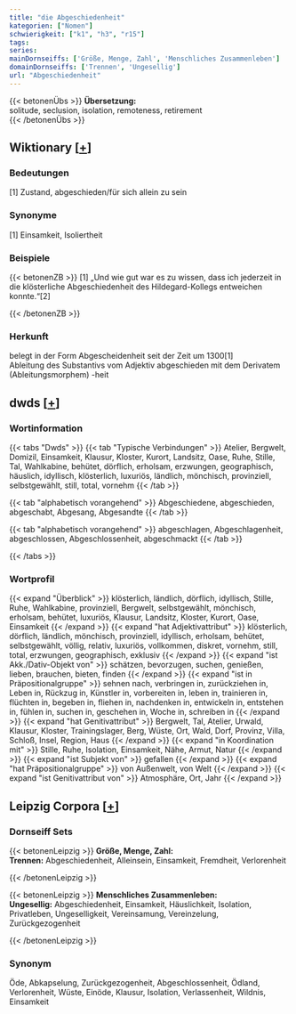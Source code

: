 ```yaml
---
title: "die Abgeschiedenheit"
kategorien: ["Nomen"]
schwierigkeit: ["k1", "h3", "r15"]
tags:
series:
mainDornseiffs: ['Größe, Menge, Zahl', 'Menschliches Zusammenleben']
domainDornseiffs: ['Trennen', 'Ungesellig']
url: "Abgeschiedenheit"
---
```


{{< betonenÜbs >}}
**Übersetzung:**  
solitude, seclusion, isolation, remoteness, retirement  
{{< /betonenÜbs >}}

## Wiktionary [[+](https://de.wiktionary.org/wiki/Abgeschiedenheit)]

### Bedeutungen
[1] Zustand, abgeschieden/für sich allein zu sein  

### Synonyme
[1] Einsamkeit, Isoliertheit  

### Beispiele
{{< betonenZB >}}
[1] „Und wie gut war es zu wissen, dass ich jederzeit in die klösterliche Abgeschiedenheit des Hildegard-Kollegs entweichen konnte.“[2]  

{{< /betonenZB >}}
### Herkunft
belegt in der Form Abgescheidenheit seit der Zeit um 1300[1]  
Ableitung des Substantivs vom Adjektiv abgeschieden mit dem Derivatem (Ableitungsmorphem) -heit  



## dwds [[+](https://www.dwds.de/wb/Abgeschiedenheit)]

### Wortinformation
{{< tabs "Dwds" >}}
{{< tab "Typische Verbindungen" >}}
Atelier, Bergwelt, Domizil, Einsamkeit, Klausur, Kloster, Kurort, Landsitz, Oase, Ruhe, Stille, Tal, Wahlkabine, behütet, dörflich, erholsam, erzwungen, geographisch, häuslich, idyllisch, klösterlich, luxuriös, ländlich, mönchisch, provinziell, selbstgewählt, still, total, vornehm
{{< /tab >}}

{{< tab "alphabetisch vorangehend" >}}
Abgeschiedene, abgeschieden, abgeschabt, Abgesang, Abgesandte
{{< /tab >}}

{{< tab "alphabetisch vorangehend" >}}
abgeschlagen, Abgeschlagenheit, abgeschlossen, Abgeschlossenheit, abgeschmackt
{{< /tab >}}

{{< /tabs >}}

### Wortprofil
{{< expand "Überblick" >}} klösterlich, ländlich, dörflich, idyllisch, Stille, Ruhe, Wahlkabine, provinziell, Bergwelt, selbstgewählt, mönchisch, erholsam, behütet, luxuriös, Klausur, Landsitz, Kloster, Kurort, Oase, Einsamkeit {{< /expand >}}
{{< expand "hat Adjektivattribut" >}} klösterlich, dörflich, ländlich, mönchisch, provinziell, idyllisch, erholsam, behütet, selbstgewählt, völlig, relativ, luxuriös, vollkommen, diskret, vornehm, still, total, erzwungen, geographisch, exklusiv {{< /expand >}}
{{< expand "ist Akk./Dativ-Objekt von" >}} schätzen, bevorzugen, suchen, genießen, lieben, brauchen, bieten, finden {{< /expand >}}
{{< expand "ist in Präpositionalgruppe" >}} sehnen nach, verbringen in, zurückziehen in, Leben in, Rückzug in, Künstler in, vorbereiten in, leben in, trainieren in, flüchten in, begeben in, fliehen in, nachdenken in, entwickeln in, entstehen in, fühlen in, suchen in, geschehen in, Woche in, schreiben in {{< /expand >}}
{{< expand "hat Genitivattribut" >}} Bergwelt, Tal, Atelier, Urwald, Klausur, Kloster, Trainingslager, Berg, Wüste, Ort, Wald, Dorf, Provinz, Villa, Schloß, Insel, Region, Haus {{< /expand >}}
{{< expand "in Koordination mit" >}} Stille, Ruhe, Isolation, Einsamkeit, Nähe, Armut, Natur {{< /expand >}}
{{< expand "ist Subjekt von" >}} gefallen {{< /expand >}}
{{< expand "hat Präpositionalgruppe" >}} von Außenwelt, von Welt {{< /expand >}}
{{< expand "ist Genitivattribut von" >}} Atmosphäre, Ort, Jahr {{< /expand >}}

## Leipzig Corpora [[+](https://corpora.uni-leipzig.de/en/res?word=Abgeschiedenheit&corpusId=deu_newscrawl-public_2018)]

### Dornseiff Sets
{{< betonenLeipzig >}}
**Größe, Menge, Zahl:**  
**Trennen:** Abgeschiedenheit, Alleinsein, Einsamkeit, Fremdheit, Verlorenheit  

{{< /betonenLeipzig >}}


{{< betonenLeipzig >}}
**Menschliches Zusammenleben:**  
**Ungesellig:** Abgeschiedenheit, Einsamkeit, Häuslichkeit, Isolation, Privatleben, Ungeselligkeit, Vereinsamung, Vereinzelung, Zurückgezogenheit  

{{< /betonenLeipzig >}}

### Synonym
Öde, Abkapselung, Zurückgezogenheit, Abgeschlossenheit, Ödland, Verlorenheit, Wüste, Einöde, Klausur, Isolation, Verlassenheit, Wildnis, Einsamkeit

